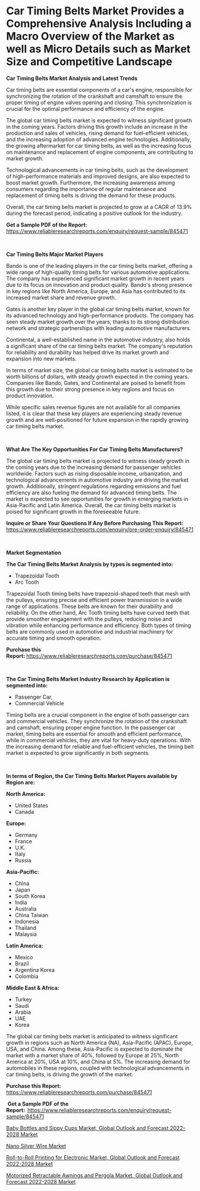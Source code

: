<p><h1>Car Timing Belts Market Provides a Comprehensive Analysis Including a Macro Overview of the Market as well as Micro Details such as Market Size and Competitive Landscape</h1></p><p><strong>Car Timing Belts Market Analysis and Latest Trends</strong></p>
<p><p>Car timing belts are essential components of a car's engine, responsible for synchronizing the rotation of the crankshaft and camshaft to ensure the proper timing of engine valves opening and closing. This synchronization is crucial for the optimal performance and efficiency of the engine.</p><p>The global car timing belts market is expected to witness significant growth in the coming years. Factors driving this growth include an increase in the production and sales of vehicles, rising demand for fuel-efficient vehicles, and the increasing adoption of advanced engine technologies. Additionally, the growing aftermarket for car timing belts, as well as the increasing focus on maintenance and replacement of engine components, are contributing to market growth.</p><p>Technological advancements in car timing belts, such as the development of high-performance materials and improved designs, are also expected to boost market growth. Furthermore, the increasing awareness among consumers regarding the importance of regular maintenance and replacement of timing belts is driving the demand for these products.</p><p>Overall, the car timing belts market is projected to grow at a CAGR of 13.9% during the forecast period, indicating a positive outlook for the industry.</p></p>
<p><strong>Get a Sample PDF of the Report:&nbsp;</strong> <a href="https://www.reliableresearchreports.com/enquiry/request-sample/845471">https://www.reliableresearchreports.com/enquiry/request-sample/845471</a></p>
<p>&nbsp;</p>
<p><strong>Car Timing Belts Major Market Players</strong></p>
<p><p>Bando is one of the leading players in the car timing belts market, offering a wide range of high-quality timing belts for various automotive applications. The company has experienced significant market growth in recent years due to its focus on innovation and product quality. Bando's strong presence in key regions like North America, Europe, and Asia has contributed to its increased market share and revenue growth.</p><p>Gates is another key player in the global car timing belts market, known for its advanced technology and high-performance products. The company has seen steady market growth over the years, thanks to its strong distribution network and strategic partnerships with leading automotive manufacturers.</p><p>Continental, a well-established name in the automotive industry, also holds a significant share of the car timing belts market. The company's reputation for reliability and durability has helped drive its market growth and expansion into new markets.</p><p>In terms of market size, the global car timing belts market is estimated to be worth billions of dollars, with steady growth expected in the coming years. Companies like Bando, Gates, and Continental are poised to benefit from this growth due to their strong presence in key regions and focus on product innovation.</p><p>While specific sales revenue figures are not available for all companies listed, it is clear that these key players are experiencing steady revenue growth and are well-positioned for future expansion in the rapidly growing car timing belts market.</p></p>
<p>&nbsp;</p>
<p><strong>What Are The Key Opportunities For Car Timing Belts Manufacturers?</strong></p>
<p><p>The global car timing belts market is projected to witness steady growth in the coming years due to the increasing demand for passenger vehicles worldwide. Factors such as rising disposable income, urbanization, and technological advancements in automotive industry are driving the market growth. Additionally, stringent regulations regarding emissions and fuel efficiency are also fueling the demand for advanced timing belts. The market is expected to see opportunities for growth in emerging markets in Asia-Pacific and Latin America. Overall, the car timing belts market is poised for significant growth in the foreseeable future.</p></p>
<p><strong>Inquire or Share Your Questions If Any Before Purchasing This Report:</strong> <a href="https://www.reliableresearchreports.com/enquiry/pre-order-enquiry/845471">https://www.reliableresearchreports.com/enquiry/pre-order-enquiry/845471</a></p>
<p>&nbsp;</p>
<p><strong>Market Segmentation</strong></p>
<p><strong>The Car Timing Belts Market Analysis by types is segmented into:</strong></p>
<p><ul><li>Trapezoidal Tooth</li><li>Arc Tooth</li></ul></p>
<p><p>Trapezoidal Tooth timing belts have trapezoid-shaped teeth that mesh with the pulleys, ensuring precise and efficient power transmission in a wide range of applications. These belts are known for their durability and reliability. On the other hand, Arc Tooth timing belts have curved teeth that provide smoother engagement with the pulleys, reducing noise and vibration while enhancing performance and efficiency. Both types of timing belts are commonly used in automotive and industrial machinery for accurate timing and smooth operation.</p></p>
<p><strong>Purchase this Report:&nbsp;</strong><a href="https://www.reliableresearchreports.com/purchase/845471">https://www.reliableresearchreports.com/purchase/845471</a></p>
<p>&nbsp;</p>
<p><strong>The Car Timing Belts Market Industry Research by Application is segmented into:</strong></p>
<p><ul><li>Passenger Car,</li><li>Commercial Vehicle</li></ul></p>
<p><p>Timing belts are a crucial component in the engine of both passenger cars and commercial vehicles. They synchronize the rotation of the crankshaft and camshaft, ensuring proper engine function. In the passenger car market, timing belts are essential for smooth and efficient performance, while in commercial vehicles, they are vital for heavy-duty operations. With the increasing demand for reliable and fuel-efficient vehicles, the timing belt market is expected to grow significantly in both segments.</p></p>
<p>&nbsp;</p>
<p><strong>In terms of Region, the Car Timing Belts Market Players available by Region are:</strong></p>
<p>
    <p> <strong> North America: </strong>
        <ul>
            <li>United States</li>
            <li>Canada</li>
        </ul>
        </p> 
    <p> <strong> Europe: </strong>
        <ul>
            <li>Germany</li>
            <li>France</li>
            <li>U.K.</li>
            <li>Italy</li>
            <li>Russia</li>
        </ul>
        </p> 
    <p> <strong> Asia-Pacific: </strong>
        <ul>
            <li>China</li>
            <li>Japan</li>
            <li>South Korea</li>
            <li>India</li>
            <li>Australia</li>
            <li>China Taiwan</li>
            <li>Indonesia</li>
            <li>Thailand</li>
            <li>Malaysia</li>
        </ul>
        </p> 
    <p> <strong> Latin America: </strong>
        <ul>
            <li>Mexico</li>
            <li>Brazil</li>
            <li>Argentina Korea</li>
            <li>Colombia</li>
        </ul>
        </p> 
    <p> <strong> Middle East & Africa: </strong>
        <ul>
            <li>Turkey</li>
            <li>Saudi</li>
            <li>Arabia</li>
            <li>UAE</li>
            <li>Korea</li>
        </ul>
    </p>
    </p>
<p><p>The global car timing belts market is anticipated to witness significant growth in regions such as North America (NA), Asia-Pacific (APAC), Europe, USA, and China. Among these, Asia-Pacific is expected to dominate the market with a market share of 40%, followed by Europe at 25%, North America at 20%, USA at 10%, and China at 5%. The increasing demand for automobiles in these regions, coupled with technological advancements in car timing belts, is driving the growth of the market.</p></p>
<p><strong>Purchase this Report: </strong><a href="https://www.reliableresearchreports.com/purchase/845471">https://www.reliableresearchreports.com/purchase/845471</a></p>
<p>&nbsp;<strong>Get a Sample PDF of the Report:&nbsp;&nbsp;</strong><a href="https://www.reliableresearchreports.com/enquiry/request-sample/845471">https://www.reliableresearchreports.com/enquiry/request-sample/845471</a></p>
<p><strong></strong></p>
<p><p><a href="https://view.publitas.com/reportprime-1/baby-bottles-and-sippy-cups-market-global-outlook-and-forecast-2022-2028-market-challenges-opportunities-and-growth-drivers-and-major-market-players-forecasted-for-period-from-2023-2030/">Baby Bottles and Sippy Cups Market, Global Outlook and Forecast 2022-2028 Market</a></p><p><a href="https://fuschia-pecorino-a6d.notion.site/Insights-into-Nano-Silver-Wire-Market-Size-Analysing-Market-Share-Trends-and-Growth-from-2024-to--5eab0402f96c44699966a279748c66f9">Nano Silver Wire Market</a></p><p><a href="https://view.publitas.com/reportprime-1/roll-to-roll-printing-for-electronic-market-global-outlook-and-forecast-2022-2028-market-challenges-opportunities-and-growth-drivers-and-major-market-players-forecasted-for-period-from-2023-2030/">Roll-to-Roll Printing for Electronic Market, Global Outlook and Forecast 2022-2028 Market</a></p><p><a href="https://view.publitas.com/reportprime-1/motorized-retractable-awnings-and-pergola-market-global-outlook-and-forecast-2022-2028-market-size-market-share-and-global-market-analysis-report-2023-2030/">Motorized Retractable Awnings and Pergola Market, Global Outlook and Forecast 2022-2028 Market</a></p></p>
